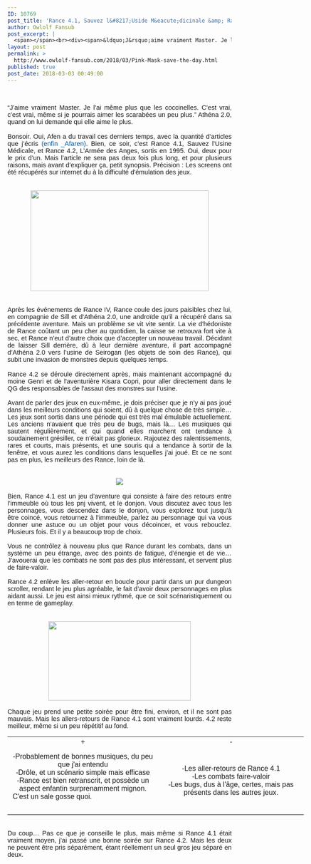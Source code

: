 ```yaml
---
ID: 10769
post_title: 'Rance 4.1, Sauvez l&#8217;Uside M&eacute;dicinale &amp; Rance 4.2, l&#8217;Arm&eacute;e des Anges'
author: Owlolf Fansub
post_excerpt: |
  <span></span><br><div><span>&ldquo;J&rsquo;aime vraiment Master. Je l&rsquo;ai m&ecirc;me plus que les coccinelles. C&rsquo;est vrai, c&rsquo;est vrai, m&ecirc;me si je pourrais aimer les scarab&eacute;es un peu plus.&rdquo; Ath&eacute;na 2.0, quand on lui demande qui elle aime le plus.</span></div><div><br></div><div><div><span>Bonsoir. Oui, Afen a du travail ces derniers temps, avec la quantit&eacute; d&rsquo;articles que j&rsquo;&eacute;cris <span>(enfin _Afaren)</span>. Bien, ce soir, c&rsquo;est Rance 4.1, Sauvez l&rsquo;Usine M&eacute;dicale, et Rance 4.2, L&rsquo;Arm&eacute;e des Anges, sortis en 1995. Oui, deux pour le prix d&rsquo;un. Mais l&rsquo;article ne sera pas deux fois plus long, et pour plusieurs raisons, mais avant d&rsquo;expliquer &ccedil;a, petit synopsis. Pr&eacute;cision : Les screens ont &eacute;t&eacute; r&eacute;cup&eacute;r&eacute;s sur internet du &agrave; la difficult&eacute; d'&eacute;mulation des jeux.</span></div></div><span><br></span><br><div><span><a href="https://4.bp.blogspot.com/-RyNmOllr0R0/WpR2I6S73xI/AAAAAAAABws/CBOKh3KhlP4Y2ig-NUmo30IuqrOVL2QIACLcBGAs/s1600/Sill-4.x_%25282%2529.png"><img border="0" height="226" src="https://4.bp.blogspot.com/-RyNmOllr0R0/WpR2I6S73xI/AAAAAAAABws/CBOKh3KhlP4Y2ig-NUmo30IuqrOVL2QIACLcBGAs/s400/Sill-4.x_%25282%2529.png" width="400"></a></span></div><span></span><br><div><span></span><br><a name="more"></a><span>Apr&egrave;s les &eacute;v&eacute;nements de Rance IV, Rance coule des jours paisibles chez lui, en compagnie de Sill et d&rsquo;Ath&eacute;na 2.0, une andro&iuml;de qu&rsquo;il a r&eacute;cup&eacute;r&eacute; dans sa pr&eacute;c&eacute;dente aventure. Mais un probl&egrave;me se vit vite sentir. La vie d'h&eacute;doniste de Rance co&ucirc;tant un peu cher au quotidien, la caisse se retrouva fort vite &agrave; sec, et Rance n&rsquo;eut d&rsquo;autre choix que d&rsquo;accepter un nouveau travail. D&eacute;cidant de laisser Sill derri&egrave;re, d&ucirc; &agrave; leur derni&egrave;re aventure, il part accompagn&eacute; d&rsquo;Ath&eacute;na 2.0 vers l&rsquo;usine de Seirogan (les objets de soin des Rance), qui subit une invasion de monstres depuis quelques temps. </span><br><br><span>Rance 4.2 se d&eacute;roule directement apr&egrave;s, mais maintenant accompagn&eacute; du moine Genri et de l'aventuri&egrave;re Kisara Copri, pour aller directement dans le QG des responsables de l'assaut des monstres sur l&rsquo;usine.<br><br> Avant de parler des jeux en eux-m&ecirc;me, je dois pr&eacute;ciser que je n&rsquo;y ai pas jou&eacute; dans les meilleurs conditions qui soient, d&ucirc; &agrave; quelque chose de tr&egrave;s simple&hellip; Les jeux sont sortis dans une p&eacute;riode qui est tr&egrave;s mal &eacute;mulable actuellement. Les anciens n&rsquo;avaient que tr&egrave;s peu de bugs, mais l&agrave;&hellip; Les musiques qui sautent r&eacute;guli&egrave;rement, et qui quand elles marchent ont tendance &agrave; soudainement gr&eacute;siller, ce n&rsquo;&eacute;tait pas glorieux. Rajoutez des ralentissements, rares et courts, mais pr&eacute;sents, et une souris qui a tendance &agrave; sortir de la fen&ecirc;tre, et vous aurez les conditions dans lesquelles j&rsquo;ai jou&eacute;. Et ce ne sont pas en plus, les meilleurs des Rance, loin de l&agrave;.&nbsp;</span></div><span><br></span><br><div><span><a href="https://2.bp.blogspot.com/-GKL0UWcnCW0/WpR2O2gkxeI/AAAAAAAABww/K26DGcB1mxcRx4iRvlaN-9huxSMf_TTiwCLcBGAs/s1600/Rance-Vs-Genri.png"><img border="0" src="https://2.bp.blogspot.com/-GKL0UWcnCW0/WpR2O2gkxeI/AAAAAAAABww/K26DGcB1mxcRx4iRvlaN-9huxSMf_TTiwCLcBGAs/s1600/Rance-Vs-Genri.png"></a></span></div><span></span><br><div><span>Bien, Rance 4.1 est un jeu d&rsquo;aventure qui consiste &agrave; faire des retours entre l&rsquo;immeuble o&ugrave; tous les pnj vivent, et le donjon. Vous discutez avec tous les personnages, vous descendez dans le donjon, vous explorez tout jusqu&rsquo;&agrave; &ecirc;tre coinc&eacute;, vous retournez &agrave; l'immeuble, parlez au personnage qui va vous donner une astuce ou un objet pour vous d&eacute;coincer, et vous rebouclez. Plusieurs fois. Et il y a beaucoup trop de choix.<br><br> Vous ne contr&ocirc;lez &agrave; nouveau plus que Rance durant les combats, dans un syst&egrave;me un peu &eacute;trange, avec des points de fatigue, d&rsquo;&eacute;nergie et de vie&hellip; J&rsquo;avouerai que les combats ne sont pas des plus int&eacute;ressant, et servent plus de faire-valoir.<br><br> Rance 4.2 enl&egrave;ve les aller-retour en boucle pour partir dans un pur dungeon scroller, rendant le jeu plus agr&eacute;able, le fait d&rsquo;avoir deux personnages en plus aidant aussi. Le jeu est ainsi mieux rythm&eacute;, que ce soit sc&eacute;naristiquement ou en terme de gameplay.</span></div><span><br></span><br><div><span><a href="https://2.bp.blogspot.com/-ny6d5l9yMPE/WpR2WxwAxwI/AAAAAAAABw0/e8UOm0ofNiMYT3pWpvXmFpyktJCbRIy5QCLcBGAs/s1600/Pink-Mask-saves-the-day.png"><img border="0" height="178" src="https://2.bp.blogspot.com/-ny6d5l9yMPE/WpR2WxwAxwI/AAAAAAAABw0/e8UOm0ofNiMYT3pWpvXmFpyktJCbRIy5QCLcBGAs/s320/Pink-Mask-saves-the-day.png" width="320"></a></span></div><span></span><br><div><span>Chaque jeu prend une petite soir&eacute;e pour &ecirc;tre fini, environ, et il ne sont pas mauvais. Mais les allers-retours de Rance 4.1 sont vraiment lourds. 4.2 reste meilleur, m&ecirc;me si un peu r&eacute;p&eacute;titif au fond.</span></div><span><table><tbody><tr><td>+</td><td>-</td></tr><tr><td>-Probablement de bonnes musiques, du peu que j'ai entendu<br>-Dr&ocirc;le, et un sc&eacute;nario simple mais efficase<br>-Rance est bien retranscrit, et poss&egrave;de un aspect enfantin surprenamment mignon. C'est un sale gosse quoi.&nbsp; &nbsp; &nbsp; &nbsp; &nbsp; &nbsp; &nbsp; &nbsp; &nbsp; &nbsp; &nbsp; &nbsp; &nbsp; &nbsp; &nbsp; &nbsp; &nbsp; &nbsp;&nbsp; </td><td>-Les aller-retours de Rance 4.1<br>-Les combats faire-valoir<br>-Les bugs, dus &agrave; l'&acirc;ge, certes, mais pas pr&eacute;sents dans les autres jeux.</td></tr></tbody></table></span><br><div><span>Du coup&hellip; Pas ce que je conseille le plus, mais m&ecirc;me si Rance 4.1 &eacute;tait vraiment moyen, j&rsquo;ai pass&eacute; une bonne soir&eacute;e sur Rance 4.2. Mais les deux ne peuvent &ecirc;tre pris s&eacute;par&eacute;ment, &eacute;tant r&eacute;ellement un seul gros jeu s&eacute;par&eacute; en deux.</span></div><span></span>
layout: post
permalink: >
  http://www.owlolf-fansub.com/2018/03/Pink-Mask-save-the-day.html
published: true
post_date: 2018-03-03 00:49:00
---
```

<span style="font-family: &quot;arial&quot; , &quot;helvetica&quot; , sans-serif; font-size: 11pt;"></span><br /><div style="text-align: justify;"><span style="font-family: &quot;arial&quot; , &quot;helvetica&quot; , sans-serif; font-size: 11pt;">“J’aime vraiment Master. Je l’ai même plus que les coccinelles. C’est vrai, c’est vrai, même si je pourrais aimer les scarabées un peu plus.” Athéna 2.0, quand on lui demande qui elle aime le plus.</span></div><div style="text-align: justify;"><br /></div><div style="text-align: justify;"><div style="text-align: justify;"><span style="font-family: &quot;arial&quot; , &quot;helvetica&quot; , sans-serif; font-size: 11pt;">Bonsoir. Oui, Afen a du travail ces derniers temps, avec la quantité d’articles que j’écris <span style="color: #0b5394;">(enfin _Afaren)</span>. Bien, ce soir, c’est Rance 4.1, Sauvez l’Usine Médicale, et Rance 4.2, L’Armée des Anges, sortis en 1995. Oui, deux pour le prix d’un. Mais l’article ne sera pas deux fois plus long, et pour plusieurs raisons, mais avant d’expliquer ça, petit synopsis. Précision : Les screens ont été récupérés sur internet du à la difficulté d'émulation des jeux.</span></div></div><span style="font-family: &quot;arial&quot; , &quot;helvetica&quot; , sans-serif; font-size: 11pt;"><br /></span><br /><div class="separator" style="clear: both; text-align: center;"><span style="font-family: &quot;arial&quot; , &quot;helvetica&quot; , sans-serif; font-size: 11pt;"><a href="https://4.bp.blogspot.com/-RyNmOllr0R0/WpR2I6S73xI/AAAAAAAABws/CBOKh3KhlP4Y2ig-NUmo30IuqrOVL2QIACLcBGAs/s1600/Sill-4.x_%25282%2529.png" imageanchor="1" style="margin-left: 1em; margin-right: 1em;"><img border="0" data-original-height="272" data-original-width="480" height="226" src="https://4.bp.blogspot.com/-RyNmOllr0R0/WpR2I6S73xI/AAAAAAAABws/CBOKh3KhlP4Y2ig-NUmo30IuqrOVL2QIACLcBGAs/s400/Sill-4.x_%25282%2529.png" width="400" /></a></span></div><span style="font-family: &quot;arial&quot; , &quot;helvetica&quot; , sans-serif; font-size: 11pt;"></span><br /><div style="text-align: justify;"><span style="font-family: &quot;arial&quot; , &quot;helvetica&quot; , sans-serif; font-size: 11pt;"></span><br /><a name='more'></a><span style="font-family: &quot;arial&quot; , &quot;helvetica&quot; , sans-serif; font-size: 11pt;">Après les événements de Rance IV, Rance coule des jours paisibles chez lui, en compagnie de Sill et d’Athéna 2.0, une androïde qu’il a récupéré dans sa précédente aventure. Mais un problème se vit vite sentir. La vie d'hédoniste de Rance coûtant un peu cher au quotidien, la caisse se retrouva fort vite à sec, et Rance n’eut d’autre choix que d’accepter un nouveau travail. Décidant de laisser Sill derrière, dû à leur dernière aventure, il part accompagné d’Athéna 2.0 vers l’usine de Seirogan (les objets de soin des Rance), qui subit une invasion de monstres depuis quelques temps. </span><br /><br /><span style="font-family: &quot;arial&quot; , &quot;helvetica&quot; , sans-serif; font-size: 11pt;">Rance 4.2 se déroule directement après, mais maintenant accompagné du moine Genri et de l'aventurière Kisara Copri, pour aller directement dans le QG des responsables de l'assaut des monstres sur l’usine.<br /><br /> Avant de parler des jeux en eux-même, je dois préciser que je n’y ai pas joué dans les meilleurs conditions qui soient, dû à quelque chose de très simple… Les jeux sont sortis dans une période qui est très mal émulable actuellement. Les anciens n’avaient que très peu de bugs, mais là… Les musiques qui sautent régulièrement, et qui quand elles marchent ont tendance à soudainement grésiller, ce n’était pas glorieux. Rajoutez des ralentissements, rares et courts, mais présents, et une souris qui a tendance à sortir de la fenêtre, et vous aurez les conditions dans lesquelles j’ai joué. Et ce ne sont pas en plus, les meilleurs des Rance, loin de là.&nbsp;</span></div><span style="font-family: &quot;arial&quot; , &quot;helvetica&quot; , sans-serif; font-size: 11pt;"><br /></span><br /><div class="separator" style="clear: both; text-align: center;"><span style="font-family: &quot;arial&quot; , &quot;helvetica&quot; , sans-serif; font-size: 11pt;"><a href="https://2.bp.blogspot.com/-GKL0UWcnCW0/WpR2O2gkxeI/AAAAAAAABww/K26DGcB1mxcRx4iRvlaN-9huxSMf_TTiwCLcBGAs/s1600/Rance-Vs-Genri.png" imageanchor="1" style="margin-left: 1em; margin-right: 1em;"><img border="0" data-original-height="226" data-original-width="224" src="https://2.bp.blogspot.com/-GKL0UWcnCW0/WpR2O2gkxeI/AAAAAAAABww/K26DGcB1mxcRx4iRvlaN-9huxSMf_TTiwCLcBGAs/s1600/Rance-Vs-Genri.png" /></a></span></div><span style="font-family: &quot;arial&quot; , &quot;helvetica&quot; , sans-serif; font-size: 11pt;"></span><br /><div style="text-align: justify;"><span style="font-family: &quot;arial&quot; , &quot;helvetica&quot; , sans-serif; font-size: 11pt;">Bien, Rance 4.1 est un jeu d’aventure qui consiste à faire des retours entre l’immeuble où tous les pnj vivent, et le donjon. Vous discutez avec tous les personnages, vous descendez dans le donjon, vous explorez tout jusqu’à être coincé, vous retournez à l'immeuble, parlez au personnage qui va vous donner une astuce ou un objet pour vous décoincer, et vous rebouclez. Plusieurs fois. Et il y a beaucoup trop de choix.<br /><br /> Vous ne contrôlez à nouveau plus que Rance durant les combats, dans un système un peu étrange, avec des points de fatigue, d’énergie et de vie… J’avouerai que les combats ne sont pas des plus intéressant, et servent plus de faire-valoir.<br /><br /> Rance 4.2 enlève les aller-retour en boucle pour partir dans un pur dungeon scroller, rendant le jeu plus agréable, le fait d’avoir deux personnages en plus aidant aussi. Le jeu est ainsi mieux rythmé, que ce soit scénaristiquement ou en terme de gameplay.</span></div><span style="font-family: &quot;arial&quot; , &quot;helvetica&quot; , sans-serif; font-size: 11pt;"><br /></span><br /><div class="separator" style="clear: both; text-align: center;"><span style="font-family: &quot;arial&quot; , &quot;helvetica&quot; , sans-serif; font-size: 11pt;"><a href="https://2.bp.blogspot.com/-ny6d5l9yMPE/WpR2WxwAxwI/AAAAAAAABw0/e8UOm0ofNiMYT3pWpvXmFpyktJCbRIy5QCLcBGAs/s1600/Pink-Mask-saves-the-day.png" imageanchor="1" style="margin-left: 1em; margin-right: 1em;"><img border="0" data-original-height="264" data-original-width="472" height="178" src="https://2.bp.blogspot.com/-ny6d5l9yMPE/WpR2WxwAxwI/AAAAAAAABw0/e8UOm0ofNiMYT3pWpvXmFpyktJCbRIy5QCLcBGAs/s320/Pink-Mask-saves-the-day.png" width="320" /></a></span></div><span style="font-family: &quot;arial&quot; , &quot;helvetica&quot; , sans-serif; font-size: 11pt;"></span><br /><div style="text-align: justify;"><span style="font-family: &quot;arial&quot; , &quot;helvetica&quot; , sans-serif; font-size: 11pt;">Chaque jeu prend une petite soirée pour être fini, environ, et il ne sont pas mauvais. Mais les allers-retours de Rance 4.1 sont vraiment lourds. 4.2 reste meilleur, même si un peu répétitif au fond.</span></div><span style="font-family: &quot;arial&quot; , &quot;helvetica&quot; , sans-serif; font-size: 11pt;"><table style="width: 666px;"><tbody><tr style="height: 25px;"><td style="height: 25px; text-align: center; width: 336px;">+</td><td style="height: 25px; text-align: center; width: 326px;">-</td></tr><tr style="height: 150px;"><td style="height: 150px; text-align: center; width: 336px;">-Probablement de bonnes musiques, du peu que j'ai entendu<br />-Drôle, et un scénario simple mais efficase<br />-Rance est bien retranscrit, et possède un aspect enfantin surprenamment mignon. C'est un sale gosse quoi.&nbsp; &nbsp; &nbsp; &nbsp; &nbsp; &nbsp; &nbsp; &nbsp; &nbsp; &nbsp; &nbsp; &nbsp; &nbsp; &nbsp; &nbsp; &nbsp; &nbsp; &nbsp;&nbsp; </td><td style="height: 150px; text-align: center; width: 326px;">-Les aller-retours de Rance 4.1<br />-Les combats faire-valoir<br />-Les bugs, dus à l'âge, certes, mais pas présents dans les autres jeux.</td></tr></tbody></table></span><br /><div style="text-align: justify;"><span style="font-family: &quot;arial&quot; , &quot;helvetica&quot; , sans-serif; font-size: 11pt;">Du coup… Pas ce que je conseille le plus, mais même si Rance 4.1 était vraiment moyen, j’ai passé une bonne soirée sur Rance 4.2. Mais les deux ne peuvent être pris séparément, étant réellement un seul gros jeu séparé en deux.</span></div><span style="font-family: &quot;arial&quot; , &quot;helvetica&quot; , sans-serif; font-size: 11pt;"></span>
